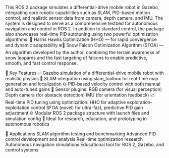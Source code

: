 This ROS 2 package simulates a differential-drive mobile robot in Gazebo, integrating core robotic capabilities such as SLAM, PID-based motion control, and realistic sensor data from camera, depth camera, and IMU. The system is designed to serve as a comprehensive testbed for autonomous navigation and control in ROS 2.
In addition to standard control, the package also showcases real-time PID autotuning using two powerful optimization algorithms:
    🦅 Harris Hawks Optimization (HHO) — for rapid convergence and dynamic adaptability
    ❄️🦅 Snow Falcon Optimization Algorithm (SFOA) — An algorithm developed by the author, combining the terrain awareness of snow leopards and the fast targeting of falcons to enable predictive, smooth, and fast control response.

🧩 Key Features
    ✅ Gazebo simulation of a differential-drive mobile robot with realistic physics
    🧭 SLAM integration using slam_toolbox for real-time map generation and localization
    ⚙️ PID-based velocity control with both manual and auto-tuned gains
    📡 Sensor plugins:
        RGB camera (for visual perception)
        Depth camera (for obstacle detection)
        IMU (for orientation feedback)
    📈 Real-time PID tuning using optimization:
        HHO for adaptive exploration-exploitation control
        SFOA (novel) for ultra-fast, predictive PID gain adjustment
    🌐 Modular ROS 2 package structure with launch files and simulation config
    🧪 Ideal for research, education, and prototyping in autonomous robotics

🎯 Applications
    SLAM algorithm testing and benchmarking
    Advanced PID control development and analysis
    Real-time optimization research
    Autonomous navigation simulations
    Educational tool for ROS 2, Gazebo, and control systems

